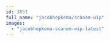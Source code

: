 ```yaml
---
id: 3851
full_name: "jacobhepkema/scanem-wip"
images: 
  - "jacobhepkema-scanem-wip-latest"
---
```

